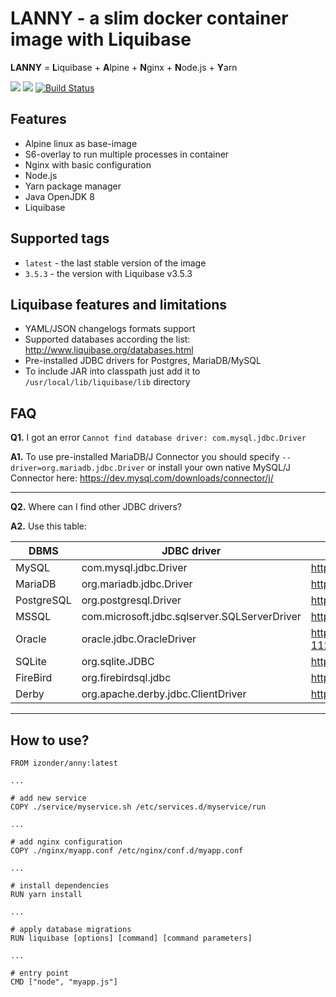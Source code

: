 # LANNY - a slim docker container image with Liquibase

**LANNY** = **L**iquibase + **A**lpine + **N**ginx + **N**ode.js + **Y**arn

[![](https://images.microbadger.com/badges/version/izonder/lanny.svg)](https://microbadger.com/images/izonder/lanny "Get your own version badge on microbadger.com")
[![](https://images.microbadger.com/badges/image/izonder/lanny.svg)](https://microbadger.com/images/izonder/lanny "Get your own image badge on microbadger.com")
[![Build Status](https://travis-ci.org/izonder/lanny.svg?branch=master)](https://travis-ci.org/izonder/lanny)

## Features

- Alpine linux as base-image
- S6-overlay to run multiple processes in container
- Nginx with basic configuration
- Node.js
- Yarn package manager
- Java OpenJDK 8
- Liquibase

## Supported tags

- `latest` - the last stable version of the image
- `3.5.3` - the version with Liquibase v3.5.3 

## Liquibase features and limitations

- YAML/JSON changelogs formats support
- Supported databases according the list: http://www.liquibase.org/databases.html
- Pre-installed JDBC drivers for Postgres, MariaDB/MySQL
- To include JAR into classpath just add it to `/usr/local/lib/liquibase/lib` directory

## FAQ

**Q1.** I got an error `Cannot find database driver: com.mysql.jdbc.Driver`

**A1.** To use pre-installed MariaDB/J Connector you should specify `--driver=org.mariadb.jdbc.Driver` or install your own native MySQL/J Connector here: https://dev.mysql.com/downloads/connector/j/

---

**Q2.** Where can I find other JDBC drivers?

**A2.** Use this table:

| DBMS | JDBC driver | URL |
|---|---|---|
| MySQL | com.mysql.jdbc.Driver | http://dev.mysql.com/downloads/connector/j/ |
| MariaDB | org.mariadb.jdbc.Driver | https://downloads.mariadb.org/connector-java/ |
| PostgreSQL | org.postgresql.Driver | https://jdbc.postgresql.org/download.html |
| MSSQL	| com.microsoft.jdbc.sqlserver.SQLServerDriver | http://www.microsoft.com/en-us/download |
| Oracle | oracle.jdbc.OracleDriver | http://www.oracle.com/technetwork/database/jdbc-112010-090769.html |
| SQLite | org.sqlite.JDBC | https://github.com/xerial/sqlite-jdbc/releases |
| FireBird | org.firebirdsql.jdbc | http://www.firebirdsql.org/en/jdbc-driver/ |
| Derby	| org.apache.derby.jdbc.ClientDriver | http://db.apache.org/derby/derby_downloads.html |

---

## How to use?

```
FROM izonder/anny:latest

...

# add new service
COPY ./service/myservice.sh /etc/services.d/myservice/run

...

# add nginx configuration
COPY ./nginx/myapp.conf /etc/nginx/conf.d/myapp.conf

...

# install dependencies
RUN yarn install

...

# apply database migrations
RUN liquibase [options] [command] [command parameters]

...

# entry point
CMD ["node", "myapp.js"]
```

